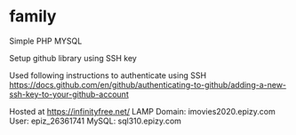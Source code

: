 # family


Simple PHP MYSQL 


Setup github library using SSH key
 

Used following instructions to authenticate using SSH
https://docs.github.com/en/github/authenticating-to-github/adding-a-new-ssh-key-to-your-github-account

Hosted at https://infinityfree.net/ LAMP 
Domain: imovies2020.epizy.com
User: epiz_26361741
MySQL: sql310.epizy.com



